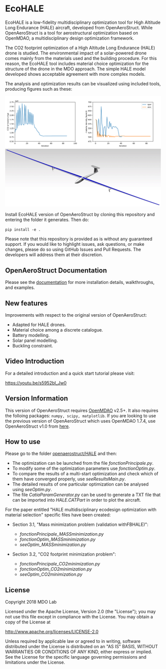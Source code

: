 EcoHALE
=======

EcoHALE is a low-fidelity multidisciplinary optimization tool for High Altitude Long Endurance (HALE) aircraft,
developed from OpenAeroStruct. While OpenAeroStruct is a tool for aerostructural optimization based on OpenMDAO,
a multidisciplinary design optimization framework.

The CO2 footprint optimization of a High Altitude Long Endurance (HALE) drone is studied. 
The  environmental  impact of a solar-powered drone comes mainly from the materials used and the building procedure.
For this reason, the EcoHALE tool includes material choice optimization for the structure of the drone in the MDO approach. 
The simple HALE model developed shows acceptable agreement with more complex models.

The analysis and optimization results can be visualized using included tools, producing figures such as these:

![Convergence Graphs](openaerostruct/docs/convergence_graphs.png)
![CAD Model](openaerostruct/docs/CADmodel.jpg)

Install EcoHALE version of OpenAeroStruct by cloning this repository and entering the folder it generates.
Then do:

`pip install -e .`

Please note that this repository is provided as is without any guaranteed support.
If you would like to highlight issues, ask questions, or make changes, please do so using GitHub Issues and Pull Requests.
The developers will address them at their discretion.

OpenAeroStruct Documentation
----------------------------

Please see the [documentation](https://mdolab.github.io/OpenAeroStruct/) for more installation details, walkthroughs, and examples.

New features
------------

Improvements with respect to the original version of OpenAeroStruct:

   * Adapted for HALE drones.
   * Material choice among a discrete catalogue.
   * Battery modelling.
   * Solar panel modelling.
   * Buckling constraint.

Video Introduction
------------------

For a detailed introduction and a quick start tutorial please visit:

   https://youtu.be/s5952bI_Jw0

Version Information
-------------------

This version of OpenAeroStruct requires [OpenMDAO](https://github.com/OpenMDAO/openmdao) v2.5+. It also requires the folloing packages: `numpy, scipy, matplotlib`.
If you are looking to use the previous version of OpenAeroStruct which uses OpenMDAO 1.7.4, use OpenAeroStruct v1.0 from [here](https://github.com/mdolab/OpenAeroStruct/releases).

How to use
----------

Please go to the folder [openaerostruct/HALE](https://github.com/mid2SUPAERO/ecoHALE/tree/dowloadEcohale/openaerostruct/HALE) and then:

   * The optimization can be launched from the file *fonctionPrincipale.py*. 
   * To modify some of the optimization parameters use *fonctionOptim.py*.
   * To compare the results of a multi-start optimization and check which of them have converged properly, use *seeResultsMain.py*.
   * The detailed results of one particular optimization can be analysed using *seeOptim.py*.
   * The file *CatiaParamGenerator.py* can be used to generate a TXT file that can be imported into *HALE.CATPart* in order to plot the aircraft.

For the paper entitled "HALE multidisciplinary ecodesign optimization with material selection" specific files have been created:

   * Section 3.1, "Mass minimization problem (validation withFBHALE)": 
     * *fonctionPrincipale_MASSminimization.py*
     * *fonctionOptim_MASSminimization.py*
     * *seeOptim_MASSminimization.py*

   * Section 3.2, "CO2 footprint minimization problem": 
     * *fonctionPrincipale_CO2minimization.py*
     * *fonctionOptim_CO2minimization.py*
     * *seeOptim_CO2minimization.py*
	
License
-------
Copyright 2018 MDO Lab

Licensed under the Apache License, Version 2.0 (the "License");
you may not use this file except in compliance with the License.
You may obtain a copy of the License at

   http://www.apache.org/licenses/LICENSE-2.0

Unless required by applicable law or agreed to in writing, software
distributed under the License is distributed on an "AS IS" BASIS,
WITHOUT WARRANTIES OR CONDITIONS OF ANY KIND, either express or implied.
See the License for the specific language governing permissions and
limitations under the License.
